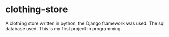# clothing-store
A clothing store written in python, the Django framework was used. The sql database used. This is my first project in programming.
